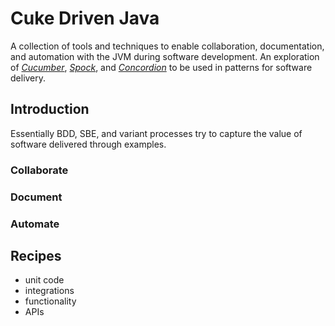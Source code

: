 # Cuke Driven Java
A collection of tools and techniques to enable collaboration, documentation, and automation with the JVM during software development. An exploration of [_Cucumber_](https://cucumber.io/), [_Spock_](http://spockframework.org/), and [_Concordion_](https://concordion.org/) to be used in patterns for software delivery.  
## Introduction
Essentially BDD, SBE, and variant processes try to capture the value of software delivered through examples.
### Collaborate
### Document
### Automate
## Recipes
  - unit code
  - integrations
  - functionality
  - APIs